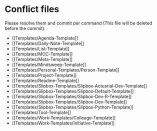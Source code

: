 # Conflict files
Please resolve them and commit per command (This file will be deleted before the commit).
- [[Templates/Agenda-Template]]
- [[Templates/Daily-Note-Template]]
- [[Templates/List-Template]]
- [[Templates/MOC-Template]]
- [[Templates/Meta-Template]]
- [[Templates/Mindsweep-Template]]
- [[Templates/Personal-Templates/Person-Template]]
- [[Templates/Project-Template]]
- [[Templates/Readme-Template]]
- [[Templates/Slipbox-Templates/Slipbox-Actuarial-Dev-Template]]
- [[Templates/Slipbox-Templates/Slipbox-Default-Template]]
- [[Templates/Slipbox-Templates/Slipbox-Dev-R-Template]]
- [[Templates/Slipbox-Templates/Slipbox-Dev-Template]]
- [[Templates/Slipbox-Templates/Slipbox-Python-Template]]
- [[Templates/Tool-Template]]
- [[Templates/Work-Templates/Colleage-Template]]
- [[Templates/Work-Templates/Initiative-Template]]
